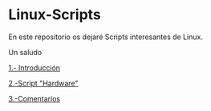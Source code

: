 # Linux-Scripts
<p>En este repositorio os dejaré Scripts interesantes de Linux.</p>
<p>Un saludo</p>

<p><a href="https://github.com/juanglez01/Linux-Scripts/blob/36864f0fa6ee2d951f0ce624a5b943b322a3cb42/Introduccion.md">1.- Introducción</p>
<p><a href="https://github.com/juanglez01/Linux-Scripts/blob/460f823e6a5141a99d589cd8a2b3452945cfa64d/Hardware">2.-Script "Hardware"</p>
  <p><a href="">       3.-Comentarios  </p>
